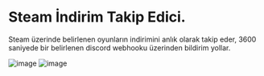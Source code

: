# Steam İndirim Takip Edici.

Steam üzerinde belirlenen oyunların indirimini anlık olarak takip eder, 3600 saniyede bir belirlenen discord webhooku üzerinden bildirim yollar.

![image](https://github.com/thatsquecy/steam_indirim_takip/assets/48627621/348bd3d8-ea90-40a2-84c6-9fb493987557)
![image](https://github.com/thatsquecy/steam_indirim_takip/assets/48627621/f5489594-e81f-47cc-9126-cb69c794f3df)
